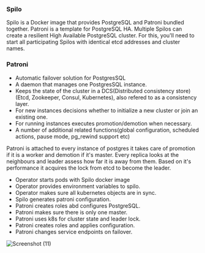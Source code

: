 
### Spilo 

Spilo is a Docker image that provides PostgreSQL and Patroni bundled together. Patroni is a template for PostgreSQL HA. Multiple Spilos can create a resilient High Available PostgreSQL cluster. For this, you'll need to start all participating Spilos with identical etcd addresses and cluster names.

### Patroni

- Automatic failover solution for PostgresSQL
- A daemon that manages one PostgresSQL instance.
- Keeps the state of the cluster in a DCS(Distributed consistency store) (Etcd, Zookeeper, Consul, Kubernetes), also refered to as a consistency layer.
- For new instances decisions whether to initialize a new cluster or join an existing one.
- For running instances executes promotion/demotion when necessary.
- A number of additional related functions(global configuration, scheduled actions, pause mode, pg_rewind support etc)

Patroni is attached to every instance of postgres it takes care of promotion if it is a worker and demotion if it's master.
Every replica looks at the neighbours and leader assess how far it is away from them. Based on it's performance it acquires the lock from etcd to become the leader.

- Operator starts pods with Spilo docker image
- Operator provides environment variables to spilo.
- Operator makes sure all kubernetes objects are in sync.
- Spilo generates patroni configuration.
- Patroni creates roles abd configures PostgreSQL.
- Patroni makes sure there is only one master.
- Patroni uses k8s for cluster state and leader lock.
- Patroni creates roles and applies configuration.
- Patroni changes service endpoints on failover.

![Screenshot (11)](https://user-images.githubusercontent.com/25104868/58109276-f72dc580-7c0a-11e9-9725-c22c2f038121.png)
